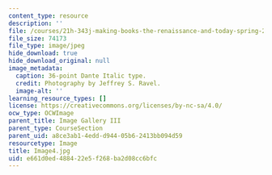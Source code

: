```yaml
---
content_type: resource
description: ''
file: /courses/21h-343j-making-books-the-renaissance-and-today-spring-2016/e661d0ed488422e5f268ba2d08cc6bfc_Image4.jpg
file_size: 74173
file_type: image/jpeg
hide_download: true
hide_download_original: null
image_metadata:
  caption: 36-point Dante Italic type.
  credit: Photography by Jeffrey S. Ravel.
  image-alt: ''
learning_resource_types: []
license: https://creativecommons.org/licenses/by-nc-sa/4.0/
ocw_type: OCWImage
parent_title: Image Gallery III
parent_type: CourseSection
parent_uid: a8ce3ab1-4edd-d944-05b6-2413bb094d59
resourcetype: Image
title: Image4.jpg
uid: e661d0ed-4884-22e5-f268-ba2d08cc6bfc
---
```


